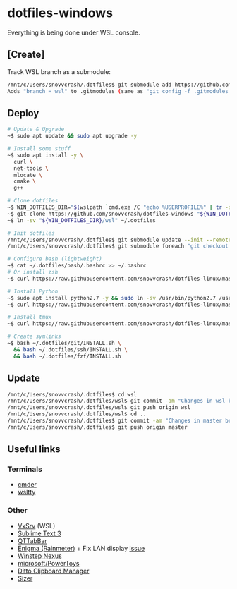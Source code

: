 dotfiles-windows
==========

Everything is being done under WSL console.

## [Create]

Track WSL branch as a submodule:

```sh
/mnt/c/Users/snovvcrash/.dotfiles$ git submodule add https://github.com/snovvcrash/dotfiles-linux wsl
Adds "branch = wsl" to .gitmodules (same as "git config -f .gitmodules submodule.wsl.branch wsl")
```

## Deploy

```sh
# Update & Upgrade
~$ sudo apt update && sudo apt upgrade -y

# Install some stuff
~$ sudo apt install -y \
  curl \
  net-tools \
  mlocate \
  cmake \
  g++

# Clone dotfiles
~$ WIN_DOTFILES_DIR="$(wslpath `cmd.exe /C "echo %USERPROFILE%" | tr -d "\r"`)/.dotfiles"
~$ git clone https://github.com/snovvcrash/dotfiles-windows "${WIN_DOTFILES_DIR}"
~$ ln -sv "${WIN_DOTFILES_DIR}/wsl" ~/.dotfiles

# Init dotfiles
/mnt/c/Users/snovvcrash/.dotfiles$ git submodule update --init --remote
/mnt/c/Users/snovvcrash/.dotfiles$ git submodule foreach "git checkout $(git config -f $toplevel/.gitmodules submodule.$name.branch || echo master)"

# Configure bash (lightweight)
~$ cat ~/.dotfiles/bash/.bashrc >> ~/.bashrc
# Or install zsh
~$ curl https://raw.githubusercontent.com/snovvcrash/dotfiles-linux/master/00-autoconfig/zsh.sh |bash

# Install Python
~$ sudo apt install python2.7 -y && sudo ln -sv /usr/bin/python2.7 /usr/bin/python
~$ curl https://raw.githubusercontent.com/snovvcrash/dotfiles-linux/master/00-autoconfig/python.sh |bash

# Install tmux
~$ curl https://raw.githubusercontent.com/snovvcrash/dotfiles-linux/master/00-autoconfig/tmux.sh |bash

# Create symlinks
~$ bash ~/.dotfiles/git/INSTALL.sh \
  && bash ~/.dotfiles/ssh/INSTALL.sh \
  && bash ~/.dotfiles/fzf/INSTALL.sh
```

## Update

```sh
/mnt/c/Users/snovvcrash/.dotfiles$ cd wsl
/mnt/c/Users/snovvcrash/.dotfiles/wsl$ git commit -am "Changes in wsl branch of dotfiles-linux"
/mnt/c/Users/snovvcrash/.dotfiles/wsl$ git push origin wsl
/mnt/c/Users/snovvcrash/.dotfiles/wsl$ cd ..
/mnt/c/Users/snovvcrash/.dotfiles$ git commit -am "Changes in master branch of dotfiles-windows"
/mnt/c/Users/snovvcrash/.dotfiles$ git push origin master
```

## Useful links

### Terminals

* [cmder](https://cmder.net/)
* [wsltty](https://github.com/mintty/wsltty/releases)

### Other

* [VxSrv](https://github.com/ArcticaProject/vcxsrv/releases) (WSL)
* [Sublime Text 3](https://www.sublimetext.com/3)
* [QTTabBar](http://qttabbar.wikidot.com/)
* [Enigma (Rainmeter)](https://github.com/Kaelri/Enigma) + Fix LAN display [issue](https://github.com/Kaelri/Enigma/issues/73)
* [Winstep Nexus](https://www.winstep.net/nexus.asp)
* [microsoft/PowerToys](https://github.com/microsoft/PowerToys/releases/)
* [Ditto Clipboard Manager](https://ditto-cp.sourceforge.io/)
* [Sizer](http://www.brianapps.net/sizer4/)
